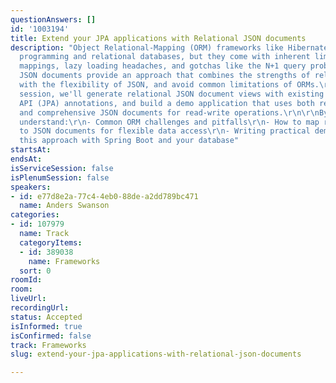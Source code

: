 ```yaml
---
questionAnswers: []
id: '1003194'
title: Extend your JPA applications with Relational JSON documents
description: "Object Relational-Mapping (ORM) frameworks like Hibernate bridge object-oriented
  programming and relational databases, but they come with inherent limitations: complex
  mappings, lazy loading headaches, and gotchas like the N+1 query problem. Relational
  JSON documents provide an approach that combines the strengths of relational databases
  with the flexibility of JSON, and avoid common limitations of ORMs.\r\n\r\nIn this
  session, we'll generate relational JSON document views with existing Java Persistence
  API (JPA) annotations, and build a demo application that uses both relational tables
  and comprehensive JSON documents for read-write operations.\r\n\r\nBy the end, you’ll
  understand:\r\n- Common ORM challenges and pitfalls\r\n- How to map relational tables
  to JSON documents for flexible data access\r\n- Writing practical demos that integrate
  this approach with Spring Boot and your database"
startsAt:
endsAt:
isServiceSession: false
isPlenumSession: false
speakers:
- id: e77d8e2a-77c4-4eb0-88de-a2dd789bc471
  name: Anders Swanson
categories:
- id: 107979
  name: Track
  categoryItems:
  - id: 389038
    name: Frameworks
  sort: 0
roomId:
room:
liveUrl:
recordingUrl:
status: Accepted
isInformed: true
isConfirmed: false
track: Frameworks
slug: extend-your-jpa-applications-with-relational-json-documents

---
```

